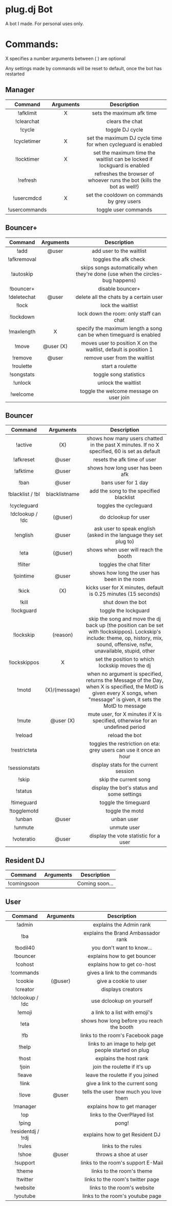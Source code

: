 plug.dj Bot
=========
A bot I made. For personal uses only.

Commands:
=========

X specifies a number
arguments between ( ) are optional

Any settings made by commands will be reset to default, once the bot has restarted


Manager
-------

|Command | Arguments |  Description |
|:------:|:---------:|:--------------------------------------:|
|!afklimit | X | sets the maximum afk time |
|!clearchat | | clears the chat |
|!cycle | | toggle DJ cycle |
|!cycletimer | X | set the maximum DJ cycle time for when cycleguard is enabled |
|!locktimer | X | set the maximum time the waitlist can be locked if lockguard is enabled |
|!refresh | | refreshes the browser of whoever runs the bot (kills the bot as well!) |
|!usercmdcd | X | set the cooldown on commands by grey users |
|!usercommands | | toggle user commands |

Bouncer+
--------

|Command | Arguments |  Description |
|:------:|:---------:|:--------------------------------------:|
|!add | @user | add user to the waitlist |
|!afkremoval | | toggles the afk check |
|!autoskip | | skips songs automatically when they're done (use when the circles-bug happens) |
|!bouncer+ | | disable bouncer+ |
|!deletechat | @user | delete all the chats by a certain user |
|!lock | | lock the waitlist |
|!lockdown | | lock down the room: only staff can chat |
|!maxlength | X | specify the maximum length a song can be when timeguard is enabled |
|!move | @user (X) | moves user to position X on the waitlist, default is position 1 |
|!remove | @user | remove user from the waitlist |
|!roulette | | start a roulette |
|!songstats | | toggle song statistics |
|!unlock | | unlock the waitlist |
|!welcome | | toggle the welcome message on user join |

Bouncer
-------

|Command | Arguments |  Description |
|:------:|:---------:|:--------------------------------------:|
|!active | (X) | shows how many users chatted in the past X minutes. If no X specified, 60 is set as default |
|!afkreset | @user | resets the afk time of user |
|!afktime | @user | shows how long user has been afk |
|!ban | @user | bans user for 1 day |
|!blacklist / !bl | blacklistname | add the song to the specified blacklist
|!cycleguard | | toggles the cycleguard |
|!dclookup / !dc | (@user) | do dclookup for user |
|!english | @user | ask user to speak english (asked in the language they set plug to) |
|!eta | (@user) | shows when user will reach the booth |
|!filter | | toggles the chat filter |
|!jointime | @user | shows how long the user has been in the room |
|!kick | (X) | kicks user for X minutes, default is 0.25 minutes (15 seconds) |
|!kill | | shut down the bot |
|!lockguard | | toggle the lockguard |
|!lockskip | (reason) | skip the song and move the dj back up (the position can be set with !lockskippos). Lockskip's include: theme, op, history, mix, sound, offensive, nsfw, unavailable, stupid, other  |
|!lockskippos | X | set the position to which lockskip moves the dj |
|!motd | (X)/(message) | when no argument is specified, returns the Message of the Day, when X is specified, the MotD is given every X songs, when "message" is given, it sets the MotD to message |
|!mute | @user (X) | mute user, for X minutes if X is specified, otherwise for an undefined period |
|!reload | | reload the bot |
|!restricteta | | toggles the restriction on eta: grey users can use it once an hour |
|!sessionstats | | display stats for the current session |
|!skip | | skip the current song |
|!status | | display the bot's status and some settings |
|!timeguard | | toggle the timeguard |
|!togglemotd | | toggle the motd |
|!unban | @user | unban user |
|!unmute | | unmute user |
|!voteratio | @user | display the vote statistic for a user |

Resident DJ
-----------

|Command | Arguments |  Description |
|:------:|:---------:|:--------------------------------------:|
|!comingsoon | | Coming soon... |



User
----

|Command | Arguments |  Description |
|:------:|:---------:|:--------------------------------------:|
|!admin | | explains the Admin rank |
|!ba | | explains the Brand Ambassador rank |
|!bodil40 | | you don't want to know... |
|!bouncer | | explains how to get bouncer |
|!cohost | | explains how to get co-host |
|!commands | | gives a link to the commands |
|!cookie | (@user) | give a cookie to user |
|!creator | | displays creators |
|!dclookup / !dc | | use dclookup on yourself |
|!emoji | | a link to a list with emoji's |
|!eta | | shows how long before you reach the booth |
|!fb | | links to the room's Facebook page |
|!help | | links to an image to help get people started on plug |
|!host | | explains the host rank |
|!join | | join the roulette if it's up |
|!leave | | leave the roulette if you joined |
|!link | | give a link to the current song |
|!love | @user | tells the user how much you love them |
|!manager | | explains how to get manager |
|!op | | links to the OverPlayed list |
|!ping | | pong! |
|!residentdj / !rdj | | explains how to get Resident DJ |
|!rules | | links to the rules |
|!shoe | @user | throws a shoe at user |
|!support | | links to the room's support E-Mail |
|!theme | | links to the room's theme |
|!twitter | | links to the room's twitter page |
|!website | | links to the room's website |
|!youtube | | links to the room's youtube page |
